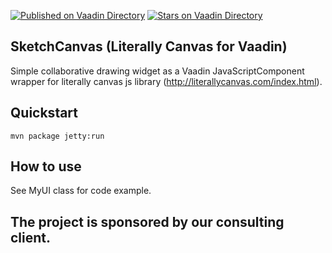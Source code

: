 [![Published on Vaadin  Directory](https://img.shields.io/badge/Vaadin%20Directory-published-00b4f0.svg)](https://vaadin.com/directory/component/sketch-canvas-add-on)
[![Stars on Vaadin Directory](https://img.shields.io/vaadin-directory/star/sketch-canvas-add-on.svg)](https://vaadin.com/directory/component/sketch-canvas-add-on)

SketchCanvas (Literally Canvas for Vaadin)
---

Simple collaborative drawing widget as a Vaadin JavaScriptComponent wrapper for literally canvas js library (http://literallycanvas.com/index.html).

Quickstart
---

```mvn package jetty:run```


How to use
---
See MyUI class for code example.

The project is sponsored by our consulting client.
---
